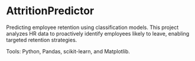 # AttritionPredictor
Predicting employee retention using classification models. This project analyzes HR data to proactively identify employees likely to leave, enabling targeted retention strategies. 

Tools: Python, Pandas, scikit-learn, and Matplotlib.
